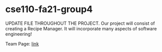 # cse110-fa21-group4
UPDATE FILE THROUGHOUT THE PROJECT.
Our project will consist of creating a Recipe Manager. It will incorporate many aspects of software engineering!

Team Page: [link](https://github.com/cse110-fa21-group4/cse110-fa21-group4/blob/main/admin/team.md)
